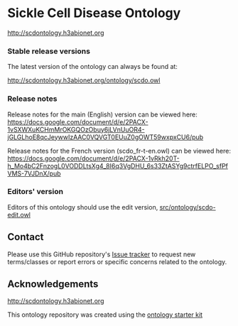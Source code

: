 # Sickle Cell Disease Ontology

http://scdontology.h3abionet.org

### Stable release versions

The latest version of the ontology can always be found at:

http://scdontology.h3abionet.org/ontology/scdo.owl

### Release notes

Release notes for the main (English) version can be viewed here:
https://docs.google.com/document/d/e/2PACX-1vSXWXuKCHmMrOKGQOzObuy6jLVnUuOR4-jGLGLhoE8qcJeywwIzAAC0VQVGT0EUuZ0gOWT59wxpxCU6/pub

Release notes for the French version (scdo_fr-t-en.owl) can be viewed here:
https://docs.google.com/document/d/e/2PACX-1vRkh20T-h_Mo4bC2FnzogL0VODDLtsXg4_8I6q3VgDHU_6s33ZtASYg9ctrfELPO_sfPfVMS-7VJDnX/pub

### Editors' version

Editors of this ontology should use the edit version, [src/ontology/scdo-edit.owl](src/ontology/scdo-edit.owl)

## Contact

Please use this GitHub repository's [Issue tracker](https://github.com/scdodev/scdo-ontology/issues) to request new terms/classes or report errors or specific concerns related to the ontology.

## Acknowledgements

http://scdontology.h3abionet.org

This ontology repository was created using the [ontology starter kit](https://github.com/INCATools/ontology-starter-kit)
